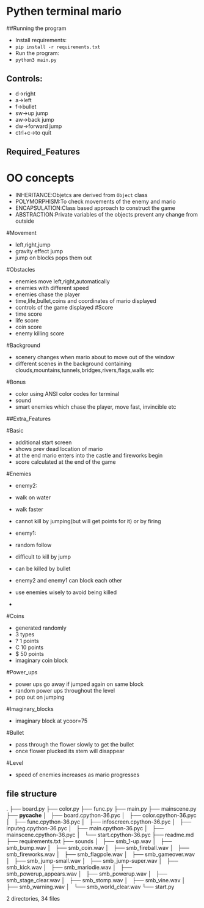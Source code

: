 # Pythen terminal mario

##Running the program

- Install requirements:
 - `pip install -r requirements.txt`
- Run the program:
 - `python3 main.py`

## Controls:

- d->right
- a->left
- f->bullet
- sw->up jump
- aw->back jump
- dw->forward jump
- ctrl+c->to quit

## Required_Features
 # OO concepts
 - INHERITANCE:Objetcs are derived from `Object` class
 - POLYMORPHISM:To check movements of the enemy and mario
 - ENCAPSULATION:Class based approach to construct the game
 - ABSTRACTION:Private variables of the objects prevent any change from outside 

 #Movement
 - left,right,jump
 - gravity effect jump
 - jump on blocks pops them out

 #Obstacles
 - enemies move left,right,automatically
 - enemies with different speed
 - enemies chase the player
 - time,life,bullet,coins and coordinates of mario displayed
 - controls of the game displayed
 #Score
 - time score
 - life score
 - coin score
 - enemy killing score


 #Background
 - scenery changes when mario about to move out of the window
 - different scenes in the background containing clouds,mountains,tunnels,bridges,rivers,flags,walls etc

 #Bonus
 - color using ANSI color codes for terminal
 - sound
 - smart enemies which chase the player, move fast, invincible etc

##Extra_Features

#Basic
- additional start screen
- shows prev dead location of mario
- at the end mario enters into the castle and fireworks begin
- score calculated at the end of the game

#Enemies
- enemy2:
- walk on water
- walk faster
- cannot kill by jumping(but will get points for it) or by firing

- enemy1:
- random follow
- difficult to kill by jump
- can be killed by bullet

- enemy2 and enemy1 can block each other
- use enemies wisely to avoid being killed
- 
#Coins
- generated randomly
- 3 types
- ? 1 points
- C 10 points
- $ 50 points
- imaginary coin block

#Power_ups
- power ups go away if jumped again on same block
- random power ups throughout the level
- pop out on jumping

#Imaginary_blocks
- imaginary block at ycoor=75

#Bullet
- pass through the flower slowly to get the bullet
- once flower plucked its stem will disappear

#Level
- speed of enemies increases as mario progresses

## file structure

.
├── board.py
├── color.py
├── func.py
├── main.py
├── mainscene.py
├── __pycache__
│   ├── board.cpython-36.pyc
│   ├── color.cpython-36.pyc
│   ├── func.cpython-36.pyc
│   ├── infoscreen.cpython-36.pyc
│   ├── inputeg.cpython-36.pyc
│   ├── main.cpython-36.pyc
│   ├── mainscene.cpython-36.pyc
│   └── start.cpython-36.pyc
├── readme.md
├── requirements.txt
├── sounds
│   ├── smb_1-up.wav
│   ├── smb_bump.wav
│   ├── smb_coin.wav
│   ├── smb_fireball.wav
│   ├── smb_fireworks.wav
│   ├── smb_flagpole.wav
│   ├── smb_gameover.wav
│   ├── smb_jump-small.wav
│   ├── smb_jump-super.wav
│   ├── smb_kick.wav
│   ├── smb_mariodie.wav
│   ├── smb_powerup_appears.wav
│   ├── smb_powerup.wav
│   ├── smb_stage_clear.wav
│   ├── smb_stomp.wav
│   ├── smb_vine.wav
│   ├── smb_warning.wav
│   └── smb_world_clear.wav
└── start.py

2 directories, 34 files
